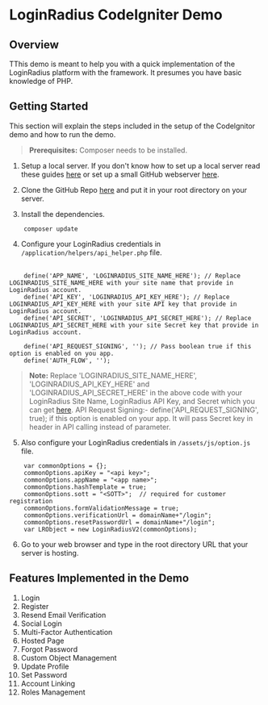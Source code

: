 # LoginRadius CodeIgniter Demo

## Overview
TThis demo is meant to help you with a quick implementation of the LoginRadius platform with the framework. It presumes you have basic knowledge of PHP.



## Getting Started

This section will explain the steps included in the setup of the Codelgnitor demo and how to run the demo.

>**Prerequisites:** Composer needs to be installed.

1. Setup a local server. If you don't know how to set up a local server read these guides [here](https://www.maketecheasier.com/setup-local-web-server-all-platforms/) or set up a small GitHub webserver [here](https://pages.github.com/).

2. Clone the GitHub Repo [here](https://github.com/LoginRadius/php-sdk/tree/v2-codeigniter-demo) and put it in your root directory on your server. 

3. Install the dependencies.
```
    composer update
```

4. Configure your LoginRadius credentials in `/application/helpers/api_helper.php` file.
<br><br>
```
    define('APP_NAME', 'LOGINRADIUS_SITE_NAME_HERE'); // Replace LOGINRADIUS_SITE_NAME_HERE with your site name that provide in LoginRadius account.
	define('API_KEY', 'LOGINRADIUS_API_KEY_HERE'); // Replace LOGINRADIUS_API_KEY_HERE with your site API key that provide in LoginRadius account.
	define('API_SECRET', 'LOGINRADIUS_API_SECRET_HERE'); // Replace LOGINRADIUS_API_SECRET_HERE with your site Secret key that provide in LoginRadius account.
	
	define('API_REQUEST_SIGNING', ''); // Pass boolean true if this option is enabled on you app.
	define('AUTH_FLOW', '');
```
>**Note:** Replace 'LOGINRADIUS_SITE_NAME_HERE', 'LOGINRADIUS_API_KEY_HERE' and 'LOGINRADIUS_API_SECRET_HERE' in the above code with your LoginRadius Site Name, LoginRadius API Key, and Secret which you can get [here](/api/v2/admin-console/platform-security/api-key-and-secret/).
> API Request Signing:- define('API_REQUEST_SIGNING', true); if this option is enabled on your app. It will pass Secret key in header in API calling instead of parameter.

5. Also configure your LoginRadius credentials in `/assets/js/option.js` file.
```
    var commonOptions = {};
	commonOptions.apiKey = "<api key>";
	commonOptions.appName = "<app name>";
	commonOptions.hashTemplate = true;
	commonOptions.sott = "<SOTT>";  // required for customer registration
	commonOptions.formValidationMessage = true;
	commonOptions.verificationUrl = domainName+"/login";
	commonOptions.resetPasswordUrl = domainName+"/login";
	var LRObject = new LoginRadiusV2(commonOptions);
```

6. Go to your web browser and type in the root directory URL that your server is hosting. 


## Features Implemented in the Demo

1. Login
2. Register
3. Resend Email Verification
4. Social Login
5. Multi-Factor Authentication
6. Hosted Page
7. Forgot Password
8. Custom Object Management
9. Update Profile
10. Set Password
11. Account Linking
12. Roles Management


